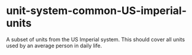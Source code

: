 # unit-system-common-US-imperial-units
A subset of units from the US Imperial system. This should cover all units used by an average person in daily life.
